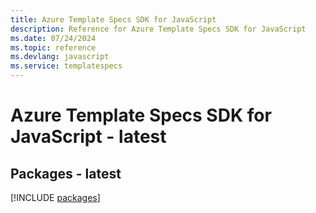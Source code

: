 ```yaml
---
title: Azure Template Specs SDK for JavaScript
description: Reference for Azure Template Specs SDK for JavaScript
ms.date: 07/24/2024
ms.topic: reference
ms.devlang: javascript
ms.service: templatespecs
---
```

# Azure Template Specs SDK for JavaScript - latest
## Packages - latest
[!INCLUDE [packages](template-specs-index.md)]